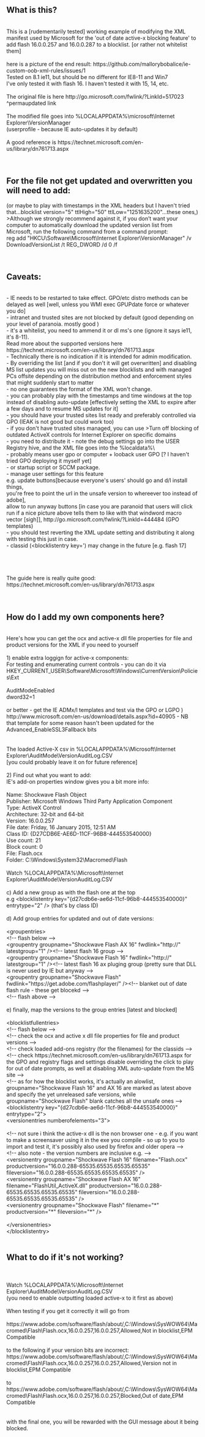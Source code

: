 <h2>What is this?</h2><br/>
This is a [rudementarily tested] working example of modifying the XML manifest used by Microsoft for the 'out of date active-x blocking feature' to add flash 16.0.0.257 and 16.0.0.287 to a blocklist. [or rather not whitelist them]<br/>
<br/>
here is a picture of the end result: https://github.com/mallorybobalice/ie-custom-oob-xml-rules/issues/1 <br/>
Tested on 8.1 ie11, but should be no different for IE8-11 and Win7<br/>
I've only tested it with flash 16. I haven't tested it with 15, 14, etc. <br/>
<br/>
The original file is here http://go.microsoft.com/fwlink/?LinkId=517023 <br/>
^permaupdated link<br/>
<br/>
The modified file goes into %LOCALAPPDATA%\microsoft\Internet Explorer\VersionManager<br/>
(userprofile - because IE auto-updates it by default)<br/>
<br/>
A good reference is https://technet.microsoft.com/en-us/library/dn761713.aspx <br/>
<br/>
<br/>
<h2>For the file not get updated and overwritten you will need to add:</h2> (or maybe to play with timestamps in the XML headers but I haven't tried that...blocklist version="5" ttlHigh="50" ttlLow="1251635200"...these ones,)<br/>
	>Although we strongly recommend against it, if you don’t want your computer to automatically download the updated 		version list from Microsoft, run the following command from a command prompt:<br/>
		reg add "HKCU\Software\Microsoft\Internet Explorer\VersionManager" /v DownloadVersionList /t REG_DWORD /d 0 /f<br/>
<br/>
<br/>
<h2>Caveats:</h2><br/>
	- IE needs to be restarted to take effect. GPO/etc distro methods can be delayed as well [well, unless you WMI exec 		GPUPdate force or whatever you do]<br/>
	- intranet and trusted sites are not blocked by default (good depending on your level of paranoia. mostly good )<br/>
	- it's a whitelist, you need to ammend it or dl ms's one (ignore it says ie11, it's 8-11). <br/>
		Read more about the supported versions here https://technet.microsoft.com/en-us/library/dn761713.aspx <br/>
	- Technically there is no indication if it is intended for admin modification. <br/>
	- By overriding the list [and if you don't it will get overwritten] and disabling MS list updates you will miss out on the new blocklists and with managed PCs offsite depending on the distribution method and enforcement styles that 			might suddenly start to matter<br/>
	- no one guarantees the format of the XML won't change. <br/>
	- you can probably play with the timestamps and time windows at the top instead of disabling auto-update [effectively 	setting the XML to expire after a few days and to resume MS updates for it] <br/>
	- you should have your trusted sites list ready and preferably controlled via GPO (IEAK is not good but could work 		too)<br/>
		- if you don't have trusted sites managed, you can use >Turn off blocking of outdated ActiveX controls for 			Internet Explorer on specific domains<br/>
	- you need to distribute it - note the debug settings go into the USER Registry hive, and the XML file goes into the %localdata%\<br/>
		- probably means user gpo or computer + looback user GPO [? I haven't tried GPO deploying it myself yet]<br/>
	- or startup script or SCCM package.<br/>
	- manage user settings for this feature<br/>
		e.g. update buttons[because everyone's users' should go and d/l install things, <br/>
		you're free to point the url in the unsafe version to whereever too instead of adobe], <br/>
		allow to run anyway buttons [in case you are paranoid that users will click run if a nice picture above tells 		them to like with that windword macro vector [sigh]],  http://go.microsoft.com/fwlink/?LinkId=444484 (GPO templates)<br/>
	- you should test reverting the XML update setting and distributing it along with testing this just in case. <br/>
	- classid (&lt;blocklistentry key=') may change in the future [e.g. flash 17]<br/>
<br/>
<br/>
<br/>
<br/>
The guide here is really quite good: <br/>
https://technet.microsoft.com/en-us/library/dn761713.aspx<br/>
<br/>
<br/>
<h2>How do I add my own components here?</h2><br/>
Here's how you can get the ocx and active-x dll file properties for file and product versions for the XML if you need to yourself<br/>
<br/>
1) enable extra loggign for active-x components:<br/>
For testing and enumerating current controls - you can do it via <br/>
	HKEY_CURRENT_USER\Software\Microsoft\Windows\CurrentVersion\Policies\Ext<br/>
<br/>
	AuditModeEnabled <br/>
	dword32=1<br/>
<br/>
or better - get the IE ADMx/l templates and test via the GPO or LGPO )<br/>
	http://www.microsoft.com/en-us/download/details.aspx?id=40905  - NB that template for some reason hasn't been updated 	for the Advanced_EnableSSL3Fallback bits <br/>
<br/>
<br/>
The loaded Active-X csv in %LOCALAPPDATA%\Microsoft\Internet Explorer\AuditMode\VersionAuditLog.CSV<br/>
[you could probably leave it on for future reference]<br/>
<br/>
2) Find out what you want to add:<br/>
IE's add-on properties window gives you a bit more info:<br/>
<br/>
	Name:                   Shockwave Flash Object<br/>
	Publisher:              Microsoft Windows Third Party Application Component<br/>
	Type:                   ActiveX Control<br/>
	Architecture:           32-bit and 64-bit<br/>
	Version:                16.0.0.257<br/>
	File date:              Friday, 16 January 2015, 12:51 AM<br/>
	Class ID:               {D27CDB6E-AE6D-11CF-96B8-444553540000}<br/>
	Use count:              21<br/>
	Block count:            0<br/>
	File:                   Flash.ocx<br/>
	Folder:                 C:\Windows\System32\Macromed\Flash<br/>
<br/>
Watch  %LOCALAPPDATA%\Microsoft\Internet Explorer\AuditMode\VersionAuditLog.CSV<br/>
<br/>
c) Add a new group as with the flash one at the top <br/>
e.g     &lt;blocklistentry key=&quot;{d27cdb6e-ae6d-11cf-96b8-444553540000}&quot; entrytype=&quot;2&quot; /&gt; (that's by class ID)<br/>
<br/>
d) Add group entries for updated and out of date versions:<br/>
<br/>
  &lt;groupentries&gt;<br/>
  	&lt;!-- flash below --&gt;<br/>
	&lt;groupentry groupname=&quot;Shockwave Flash AX 16&quot; fwdlink=&quot;http://&quot; latestgroup=&quot;1&quot; /&gt;&lt;!-- latest flash 16 group --&gt;<br/>
	&lt;groupentry groupname=&quot;Shockwave Flash 16&quot; fwdlink=&quot;http://&quot; latestgroup=&quot;1&quot; /&gt;&lt;!-- latest flash 16 ax pluging group (pretty sure that DLL is never used by IE but anyway --&gt;<br/>
    &lt;groupentry groupname=&quot;Shockwave Flash&quot; fwdlink=&quot;https://get.adobe.com/flashplayer/&quot; /&gt;&lt;!-- blanket out of date flash rule - these  get blocekd --&gt;<br/>
	&lt;!-- flash above --&gt;<br/>
	<br/>
e) finally, map the versions to the group entries [latest and blocked]<br/>
<br/>
&lt;blocklistfullentries&gt;<br/>
    &lt;!-- flash below --&gt;<br/>
	&lt;!-- check the ocx and active x dll file properties for file and product versions --&gt;<br/>
	&lt;!-- check loaded add-ons registry (for the filenames) for the classids --&gt;<br/>
	&lt;!-- check https://technet.microsoft.com/en-us/library/dn761713.aspx for the GPO and registry flags and settings disable overriding the click to play for out of date prompts, as well at disabling XML auto-update from the MS site --&gt;<br/>
	&lt;!-- as for how the blocklist works, it's actually an alowlist, groupname=&quot;Shockwave Flash 16&quot; and AX 16 are marked as latest above and specify the yet unreleased safe versions, while groupname=&quot;Shockwave Flash&quot; blank catches all the unsafe ones --&gt;<br/>
	&lt;blocklistentry key=&quot;{d27cdb6e-ae6d-11cf-96b8-444553540000}&quot; entrytype=&quot;2&quot;&gt;<br/>
      &lt;versionentries numberofelements=&quot;3&quot;&gt;<br/>
<br/>
		 &lt;!-- not sure i think the active-x dll is the non browser one - e.g. if you want to make a screensaver using it in the exe you compile - so up to you to import and test it, it's possibly also used by firefox and older opera --&gt;<br/>
		 &lt;!-- also note - the version numbers are inclusive e.g. --&gt;<br/>
		 &lt;versionentry groupname=&quot;Shockwave Flash 16&quot; filename=&quot;Flash.ocx&quot; productversion=&quot;16.0.0.288-65535.65535.65535.65535&quot; fileversion=&quot;16.0.0.288-65535.65535.65535.65535&quot; /&gt;<br/>
		  &lt;versionentry groupname=&quot;Shockwave Flash AX 16&quot; filename=&quot;FlashUtil_ActiveX.dll&quot; productversion=&quot;16.0.0.288-65535.65535.65535.65535&quot; fileversion=&quot;16.0.0.288-65535.65535.65535.65535&quot; /&gt;<br/>
		 &lt;versionentry groupname=&quot;Shockwave Flash&quot; filename=&quot;*&quot; productversion=&quot;*&quot; fileversion=&quot;*&quot; /&gt;<br/>
		<br/>
      &lt;/versionentries&gt;<br/>
    &lt;/blocklistentry&gt;<br/>
<br/>
<h2>What to do if it's not working?</h2><br/>
<br/>
Watch  %LOCALAPPDATA%\Microsoft\Internet Explorer\AuditMode\VersionAuditLog.CSV<br/>
(you need to enable outputting loaded active-x to it first as above)<br/>
<br/>
When testing if you get it correctly it will go from<br/>
<br/>
	https://www.adobe.com/software/flash/about/,C:\Windows\SysWOW64\Macromed\Flash\Flash.ocx,16.0.0.257,16.0.0.257,Allowed,Not in blocklist,EPM 	Compatible<br/>
<br/>
to the following if your version bits are incorrect:<br/>
	https://www.adobe.com/software/flash/about/,C:\Windows\SysWOW64\Macromed\Flash\Flash.ocx,16.0.0.257,16.0.0.257,Allowed,Version not in blocklist,EPM 	Compatible<br/>
<br/>
to <br/>
	https://www.adobe.com/software/flash/about/,C:\Windows\SysWOW64\Macromed\Flash\Flash.ocx,16.0.0.257,16.0.0.257,Blocked,Out of date,EPM Compatible<br/>
<br/>
	<br/>
with the final one, you will be rewarded with the GUI message about it being blocked. <br/>
	<br/>
